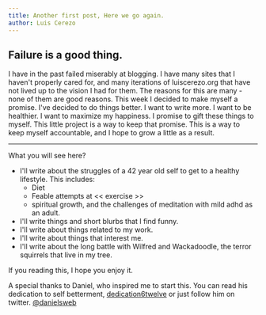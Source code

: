 ```yaml
---
title: Another first post, Here we go again.
author: Luis Cerezo
---
```

## Failure is a good thing.

I have in the past failed miserably at blogging. I have many sites that I haven't properly cared for, and many iterations of luiscerezo.org that have not lived up to the vision I had for them. The reasons for this are many - none of them are good reasons. This week I decided to make myself a promise.  I've decided to do things better. I want to write more. I want to be healthier. I want to maximize my happiness. I promise to gift these things to myself.  This little project is a way to keep that promise. This is a way to keep myself accountable, and I hope to grow a little as a result.

-----
What you will see here?
* I'll write about the struggles of a 42 year old self to get to a healthy lifestyle. This includes:
  * Diet
  * Feable attempts at << exercise >>
  * spiritual growth, and the challenges of meditation with mild adhd as an adult.
* I'll write things and short blurbs that I find funny.
* I'll write about things related to my work.
* I'll write about things that interest me.
* I'll write about the long battle with Wilfred and Wackadoodle, the terror squirrels that live in my tree.

If you reading this, I hope you enjoy it.

A special thanks to Daniel, who inspired me to start this. You can read his dedication to self betterment, [dedication6twelve](https://dedication6twelve.github.io) or just follow him on twitter. [@danielsweb](https://twitter.com/danielsweb)
